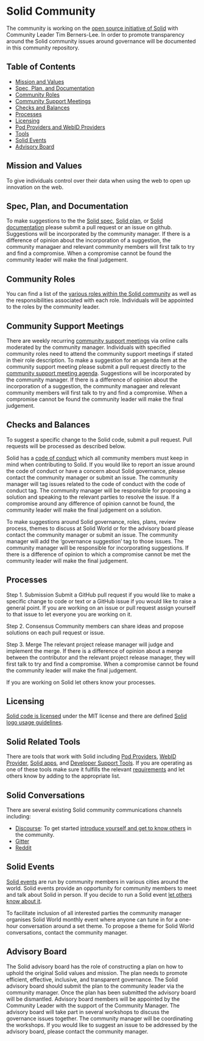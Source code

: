 # Solid Community

The community is working on the [open source initiative of Solid](https://github.com/solid) with Community Leader Tim Berners-Lee. In order to promote transparency around the Solid community issues around governance will be documented in this community repository.

## Table of Contents
 * [Mission and Values](#mission-and-values) 
 * [Spec, Plan, and Documentation](#spec-plan-and-documentation) 
 * [Community Roles](#community-roles)
 * [Community Support Meetings](#community-support-meetings)
 * [Checks and Balances](#checks-and-balances) 
 * [Processes](#processes)
 * [Licensing](#licensing)
 * [Pod Providers and WebID Providers](#pod-providers-and-webid-providers)
 * [Tools](#tools) 
 * [Solid Events](#solid-events)
 * [Advisory Board](#advisory-board) 


## Mission and Values
To give individuals control over their data when using the web to open up innovation on the web. 

## Spec, Plan, and Documentation
To make suggestions to the the [Solid spec](https://github.com/solid/solid-spec), [Solid plan](https://github.com/solid/community/blob/master/plan.md), or [Solid documentation](https://github.com/solid/community/blob/master/documentation) please submit a pull request or an issue on github. Suggestions will be incorporated by the community manager. If there is a difference of opinion about the incorporation of a suggestion, the community managaer and relevant community members will first talk to try and find a compromise. When a compromise cannot be found the community leader will make the final judgement. 

## Community Roles
You can find a list of the [various roles within the Solid community](community-roles.md) as well as the responsibilities associated with each role. Individuals will be appointed to the roles by the community leader. 

## Community Support Meetings
There are weekly recurring [community support meetings](https://github.com/solid/community/blob/master/community-support-agenda-and-minutes) via online calls moderated by the community manager. Individuals with specified community roles need to attend the community support meetings if stated in their role description. To make a suggestion for an agenda item at the community support meeting please submit a pull request directly to the [community support meeting agenda](https://github.com/solid/community/blob/master/community-support-agenda-and-minutes). Suggestions will be incorporated by the community manager. If there is a difference of opinion about the incorporation of a suggestion, the community managaer and relevant community members will first talk to try and find a compromise. When a compromise cannot be found the community leader will make the final judgement.

## Checks and Balances
To suggest a specific change to the Solid code, submit a pull request. Pull requests will be processed as described below. 

Solid has a [code of conduct](code-of-conduct.md) which all community members must keep in mind when contributing to Solid. If you would like to report an issue around the code of conduct or have a concern about Solid governance, please contact the community manager or submit an issue. The community manager will tag issues related to the code of conduct with the code of conduct tag. The community manager will be responsible for proposing a solution and speaking to the relevant parties to resolve the issue. If a compromise around any difference of opinion cannot be found, the community leader will make the final judgement on a solution. 

To make suggestions around Solid governance, roles, plans, review process, themes to discuss at Solid World or for the advisory board please contact the community manager or submit an issue. The community manager will add the ‘governance suggestion’ tag to those issues. The community manager will be responsible for incorporating suggestions. If there is a difference of opinion to which a compromise cannot be met the community leader will make the final judgement.

## Processes 
Step 1. Submission
Submit a GitHub pull request if you would like to make a specific change to code or text or a GitHub issue if you would like to raise a general point. If you are working on an issue or pull request assign yourself to that issue to let everyone you are working on it.

Step 2. Consensus
Community members can share ideas and propose solutions on each pull request or issue. 

Step 3. Merge
The relevant project release manager will judge and implement the merge. If there is a difference of opinion about a merge between the contributor and the relevant project release manager, they will first talk to try and find a compromise. When a compromise cannot be found the community leader will make the final judgement.

If you are working on Solid let others know your processes.

## Licensing
[Solid code is licensed](licence.md) under the MIT license and there are defined [Solid logo usage guidelines](https://github.com/solid/community/blob/master/solid-logo-usage-guidelines.md). 

## Solid Related Tools 
There are tools that work with Solid including [Pod Providers](pod-providers.md), [WebID Provider](webid-provider.md), [Solid apps](https://github.com/solid/solid-apps), and [Developer Support Tools](https://github.com/solid/developer-support-tools). If you are operating as one of these tools make sure it fulfills the relevant [requirements](https://github.com/solid/community/blob/master/solid-tool-requirements.md) and let others know by adding to the appropriate list. 

## Solid Conversations
There are several existing Solid community communications channels including: 

  * [Discourse](https://forum.solidproject.org/): To get started [introduce yourself and get to know others](https://forum.solidproject.org/t/welcome-to-the-solid-forum-please-introduce-yourself-here-great-to-have-you-on-board/440/20) in the community. 
  * [Gitter](https://gitter.im/solid/chat)
  * [Reddit](https://www.reddit.com/r/SOLID/submit)

## Solid Events
[Solid events](solid-events.md) are run by community members in various cities around the world. Solid events provide an opportunity for community members to meet and talk about Solid in person. If you decide to run a Solid event [let others know about it](solid-events.md). 

To facilitate inclusion of all interested parties the community manager organises Solid World monthly event where anyone can tune in for a one-hour conversation around a set theme. To propose a theme for Solid World conversations, contact the community manager.

## Advisory Board
The Solid advisory board has the role of constructing a plan on how to uphold the original Solid values and mission. The plan needs to promote efficient, effective, inclusive, and transparent governance. The Solid advisory board should submit the plan to the community leader via the community manager. Once the plan has been submitted the advisory board will be dismantled. Advisory board members will be appointed by the Community Leader with the support of the Community Manager. The advisory board will take part in several workshops to discuss the governance issues together. The community manager will be coordinating the workshops. If you would like to suggest an issue to be addressed by the advisory board, please contact the community manager.
